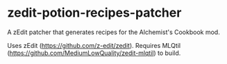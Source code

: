 # zedit-potion-recipes-patcher
A zEdit patcher that generates recipes for the Alchemist's Cookbook mod.

Uses zEdit (https://github.com/z-edit/zedit).
Requires MLQtil (https://github.com/MediumLowQuality/zedit-mlqtil) to build.
